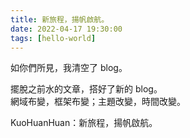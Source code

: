```yaml
---
title: 新旅程，揚帆啟航。
date: 2022-04-17 19:30:00
tags: [hello-world]
---
```


如你們所見，我清空了 blog。

擺脫之前水的文章，搭好了新的 blog。  
網域布變，框架布變；主題改變，時間改變。

KuoHuanHuan：新旅程，揚帆啟航。
